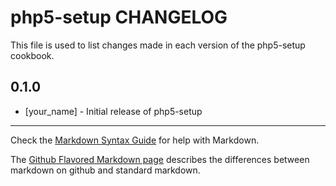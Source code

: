 php5-setup CHANGELOG
======================

This file is used to list changes made in each version of the php5-setup cookbook.

0.1.0
-----
- [your_name] - Initial release of php5-setup

- - -
Check the [Markdown Syntax Guide](http://daringfireball.net/projects/markdown/syntax) for help with Markdown.

The [Github Flavored Markdown page](http://github.github.com/github-flavored-markdown/) describes the differences between markdown on github and standard markdown.

